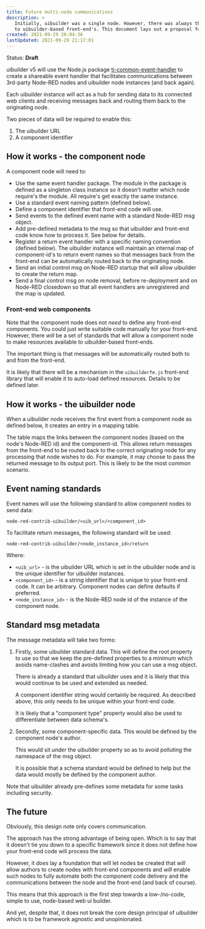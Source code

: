 ```yaml
---
title: Future multi-node communications
description: >
   Initially, uibuilder was a single node. However, there was always the intent to offer wider communications from other packages and nodes
   to uibuilder-based front-end's. This document lays out a proposal for how that may happen.
created: 2021-09-29 20:04:36
lastUpdated: 2021-09-29 21:17:01
---
```


Status: **Draft**

uibuilder v5 will use the Node.js package [ti-common-event-handler](https://github.com/TotallyInformation/ti-common-event-handler) to create a shareable event handler
that facilitates communications between 3rd-party Node-RED nodes and uibuilder node instances (and back again).

Each uibuilder instance will act as a hub for sending data to its connected web clients and receiving messages back and routing them back to the originating node.

Two pieces of data will be required to enable this:

1. The uibuilder URL
2. A component identifier

## How it works - the component node

A component node will need to:

* Use the same event handler package. The module in the package is defined as a singleton class instance so it doesn't matter which node require's the module. All require's get exactly the same instance.
* Use a standard event naming pattern (defined below).
* Define a component identifier that front-end code will use.
* Send events to the defined event name with a standard Node-RED msg object.
* Add pre-defined metadata to the msg so that uibuilder and front-end code know how to process it. See below for details.
* Register a return event handler with a specific naming convention (defined below).
  The uibuilder instance will maintain an internal map of component-id's to return event names so that messages back from the front-end can be automatically routed back to the originating node.
* Send an initial control msg on Node-RED startup that will allow uibuilder to create the return map.
* Send a final control msg on node removal, before re-deployment and on Node-RED closedown so that all event handlers are unregistered and the map is updated.

### Front-end web components

Note that the component node does not _need_ to define any front-end components. You could just write suitable code manually for your front-end. 
However, there _will_ be a set of standards that will allow a component node to make resources available to uibuilder-based front-ends. 

The important thing is that messages will be automatically routed both to and from the front-end.

It is likely that there will be a mechanism in the `uibuilderfe.js` front-end library that will enable it to auto-load defined resources. Details to be defined later.

## How it works - the uibuilder node

When a uibuilder node receives the first event from a component node as defined below, it creates an entry in a mapping table.

The table maps the links between the component nodes (based on the node's Node-RED id) and the component-id. 
This allows return messages from the front-end to be routed back to the correct originating node for any processing that node wishes to do. 
For example, it may choose to pass the returned message to its output port. This is likely to be the most common scenario.

## Event naming standards

Event names will use the following standard to allow component nodes to send data:

```
node-red-contrib-uibuilder/<uib_url>/<component_id>
```

To facilitate return messages, the following standard will be used:

```
node-red-contrib-uibuilder/<node_instance_id>/return
```

Where:

* `<uib_url>` - is the uibuilder URL which is set in the uibuilder node and is the unique identifier for uibuilder instances.
* `<component_id>` - is a string identifier that is unique to your front-end code. It can be arbitrary. Component nodes can define defaults if preferred.
* `<node_instance_id>` - is the Node-RED node id of the instance of the component node.

## Standard msg metadata

The message metadata will take two forms:

1. Firstly, some uibuilder standard data. This will define the root property to use so that we keep the pre-defined properties to a minimum which avoids name-clashes and avoids limiting how you can use a msg object.
   
   There is already a standard that uibuilder uses and it is likely that this would continue to be used and extended as needed.

   A component identifier string would certainly be required. As described above, this only needs to be unique within your front-end code.

   It is likely that a "component type" property would also be used to differentiate between data schema's. 

2. Secondly, some component-specific data. This would be defined by the component node's author.
   
   This would sit _under_ the uibuilder property so as to avoid polluting the namespace of the msg object.

   It is possible that a schema standard would be defined to help but the data would mostly be defined by the component author.

Note that uibuilder already pre-defines some metadata for some tasks including security.

## The future

Obviously, this design note only covers communication. 

The approach has the strong advantage of being open. Which is to say that it doesn't tie you down to a specific framework since it does not define how your
front-end code will process the data.

However, it _does_ lay a foundation that will let nodes be created that _will_ allow authors to create nodes with front-end components and _will_ enable such nodes to fully automate both the component code delivery and the communications between the node and the front-end (and back of course).

This means that this approach is the first step towards a low-/no-code, simple to use, node-based web ui builder.

And yet, despite that, it does not break the core design principal of uibuilder which is to be framework agnostic and unopinionated.